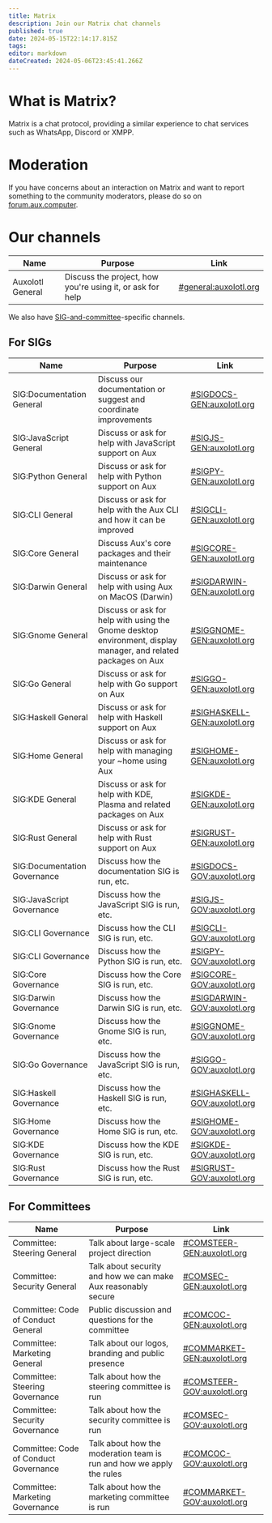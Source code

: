 ```yaml
---
title: Matrix
description: Join our Matrix chat channels
published: true
date: 2024-05-15T22:14:17.815Z
tags: 
editor: markdown
dateCreated: 2024-05-06T23:45:41.266Z
---
```


# What is Matrix?

Matrix is a chat protocol, providing a similar experience to chat services such as WhatsApp, Discord or XMPP.

# Moderation

If you have concerns about an interaction on Matrix and want to report something to the community moderators, please do so on [forum.aux.computer](https://forum.aux.computer/about).

# Our channels

| Name             | Purpose                                                   | Link                                                               |
| ---------------- | --------------------------------------------------------- | ------------------------------------------------------------------ |
| Auxolotl General | Discuss the project, how you're using it, or ask for help | [#general:auxolotl.org](https://matrix.to/#/#general:auxolotl.org) |

We also have [SIG-and-committee](/contributing/sigs-and-committees)-specific channels.

## For SIGs

| Name                      | Purpose                                                          | Link                                                                             |
| ------------------------- | ---------------------------------------------------------------- | -------------------------------------------------------------------------------- |
| SIG:Documentation General | Discuss our documentation or suggest and coordinate improvements | [#SIGDOCS-GEN:auxolotl.org](https://matrix.to/#/#SIGDOCS-GEN:auxolotl.org)       |
| SIG:JavaScript General    | Discuss or ask for help with JavaScript support on Aux                              | [#SIGJS-GEN:auxolotl.org](https://matrix.to/#/#SIGJS-GEN:auxolotl.org)           |
| SIG:Python General        | Discuss or ask for help with Python support on Aux                                  | [#SIGPY-GEN:auxolotl.org](https://matrix.to/#/#SIGPY-GEN:auxolotl.org)           |
| SIG:CLI General           | Discuss or ask for help with the Aux CLI and how it can be improved | [#SIGCLI-GEN:auxolotl.org](https://matrix.to/#/#SIGCLI-GEN:auxolotl.org)           |
| SIG:Core General          | Discuss Aux's core packages and their maintenance | [#SIGCORE-GEN:auxolotl.org](https://matrix.to/#/#SIGCORE-GEN:auxolotl.org)       |
| SIG:Darwin General        | Discuss or ask for help with using Aux on MacOS (Darwin)                                 | [#SIGDARWIN-GEN:auxolotl.org](https://matrix.to/#/#SIGDARWIN-GEN:auxolotl.org)   |
| SIG:Gnome General         | Discuss or ask for help with using the Gnome desktop environment, display manager, and related packages on Aux | [#SIGGNOME-GEN:auxolotl.org](https://matrix.to/#/#SIGGNOME-GEN:auxolotl.org)     |
| SIG:Go General            | Discuss or ask for help with Go support on Aux                                  | [#SIGGO-GEN:auxolotl.org](https://matrix.to/#/#SIGGO-GEN:auxolotl.org)           |
| SIG:Haskell General       | Discuss or ask for help with Haskell support on Aux                                  | [#SIGHASKELL-GEN:auxolotl.org](https://matrix.to/#/#SIGHASKELL-GEN:auxolotl.org) |
| SIG:Home General          | Discuss or ask for help with managing your ~home using Aux | [#SIGHOME-GEN:auxolotl.org](https://matrix.to/#/#SIGHOME-GEN:auxolotl.org)       |
| SIG:KDE General           | Discuss or ask for help with KDE, Plasma and related packages on Aux | [#SIGKDE-GEN:auxolotl.org](https://matrix.to/#/#SIGKDE-GEN:auxolotl.org)         |
| SIG:Rust General          | Discuss or ask for help with Rust support on Aux                                  | [#SIGRUST-GEN:auxolotl.org](https://matrix.to/#/#SIGRUST-GEN:auxolotl.org)       |
| SIG:Documentation Governance | Discuss how the documentation SIG is run, etc. | [#SIGDOCS-GOV:auxolotl.org](https://matrix.to/#/#SIGDOCS-GOV:auxolotl.org)       |
| SIG:JavaScript Governance    | Discuss how the JavaScript SIG is run, etc.    | [#SIGJS-GOV:auxolotl.org](https://matrix.to/#/#SIGJS-GOV:auxolotl.org)           |
| SIG:CLI Governance           | Discuss how the CLI SIG is run, etc. | [#SIGCLI-GOV:auxolotl.org](https://matrix.to/#/#SIGCLI-GOV:auxolotl.org)           |
| SIG:CLI Governance           | Discuss how the Python SIG is run, etc.    | [#SIGPY-GOV:auxolotl.org](https://matrix.to/#/#SIGPY-GOV:auxolotl.org)           |
| SIG:Core Governance          | Discuss how the Core SIG is run, etc.    | [#SIGCORE-GOV:auxolotl.org](https://matrix.to/#/#SIGCORE-GOV:auxolotl.org)       |
| SIG:Darwin Governance        | Discuss how the Darwin SIG is run, etc.    | [#SIGDARWIN-GOV:auxolotl.org](https://matrix.to/#/#SIGDARWIN-GOV:auxolotl.org)   |
| SIG:Gnome Governance         | Discuss how the Gnome SIG is run, etc.    | [#SIGGNOME-GOV:auxolotl.org](https://matrix.to/#/#SIGGNOME-GOV:auxolotl.org)     |
| SIG:Go Governance            | Discuss how the JavaScript SIG is run, etc.    | [#SIGGO-GOV:auxolotl.org](https://matrix.to/#/#SIGGO-GOV:auxolotl.org)           |
| SIG:Haskell Governance       | Discuss how the Haskell SIG is run, etc.    | [#SIGHASKELL-GOV:auxolotl.org](https://matrix.to/#/#SIGHASKELL-GOV:auxolotl.org) |
| SIG:Home Governance          | Discuss how the Home SIG is run, etc.    | [#SIGHOME-GOV:auxolotl.org](https://matrix.to/#/#SIGHOME-GOV:auxolotl.org)       |
| SIG:KDE Governance           | Discuss how the KDE SIG is run, etc.    | [#SIGKDE-GOV:auxolotl.org](https://matrix.to/#/#SIGKDE-GOV:auxolotl.org)         |
| SIG:Rust Governance          | Discuss how the Rust SIG is run, etc.    | [#SIGRUST-GOV:auxolotl.org](https://matrix.to/#/#SIGRUST-GOV:auxolotl.org)       |

## For Committees

| Name                        | Purpose                                                          | Link                                                                             |
|-----------------------------|------------------------------------------------------------------|----------------------------------------------------------------------------------|
| Committee: Steering General | Talk about large-scale project direction | [#COMSTEER-GEN:auxolotl.org](https://matrix.to/#/#COMSTEER-GEN:auxolotl.org)       |
| Committee: Security General | Talk about security and how we can make Aux reasonably secure | [#COMSEC-GEN:auxolotl.org](https://matrix.to/#/#COMSEC-GEN:auxolotl.org)       |
| Committee: Code of Conduct General | Public discussion and questions for the committee | [#COMCOC-GEN:auxolotl.org](https://matrix.to/#/#COMCOC-GEN:auxolotl.org)       |
| Committee: Marketing General | Talk about our logos, branding and public presence | [#COMMARKET-GEN:auxolotl.org](https://matrix.to/#/#COMMARKET-GEN:auxolotl.org)       |
| Committee: Steering Governance | Talk about how the steering committee is run | [#COMSTEER-GOV:auxolotl.org](https://matrix.to/#/#COMSTEER-GOV:auxolotl.org)       |
| Committee: Security Governance | Talk about how the security committee is run | [#COMSEC-GOV:auxolotl.org](https://matrix.to/#/#COMSEC-GOV:auxolotl.org)       |
| Committee: Code of Conduct Governance | Talk about how the moderation team is run and how we apply the rules | [#COMCOC-GOV:auxolotl.org](https://matrix.to/#/#COMCOC-GOV:auxolotl.org)       |
| Committee: Marketing Governance | Talk about how the marketing committee is run | [#COMMARKET-GOV:auxolotl.org](https://matrix.to/#/#COMMARKET-GOV:auxolotl.org)       |
